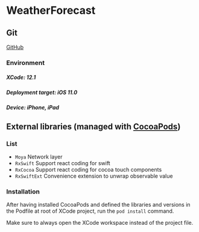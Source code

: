# WeatherForecast

## Git

[GitHub](https://github.com/DanteEvil/WeatherForecast)

### Environment

##### XCode: 12.1

##### Deployment target: iOS 11.0

##### Device: iPhone, iPad

## External libraries (managed with [CocoaPods](http://cocoapods.org/ "CocoaPods"))

### List

- `Moya` Network layer
- `RxSwift` Support react coding for swift
- `RxCocoa` Support react coding for cocoa touch components
- `RxSwiftExt` Convenience extension to unwrap observable value

### Installation

After having installed CocoaPods and defined the libraries and versions in the Podfile at root of XCode project, run the `pod install` command.

Make sure to always open the XCode workspace instead of the project file.
